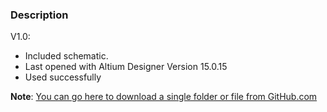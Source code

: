 ### Description

V1.0:
- Included schematic.
- Last opened with Altium Designer Version 15.0.15
- Used successfully

**Note**: [You can go here to download a single folder or file from GitHub.com](https://minhaskamal.github.io/DownGit/#/home)
